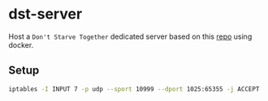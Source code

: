 # dst-server
Host a `Don't Starve Together` dedicated server based on this [repo](https://github.com/dst-academy/docker-dontstarvetogether) using docker.

## Setup
```sh
iptables -I INPUT 7 -p udp --sport 10999 --dport 1025:65355 -j ACCEPT
```
